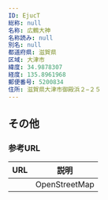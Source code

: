 ```yaml
---
ID: EjucT
総称: null
名称: 広鶴大神
名称読み: null
別名: null
都道府県: 滋賀県
区域: 大津市
緯度: 34.9878307
経度: 135.8961968
郵便番号: 5200834
住所: 滋賀県大津市御殿浜２−２５
---
```


## その他

### 参考URL

| URL | 説明          |
| --- | ------------- |
|     | OpenStreetMap |
